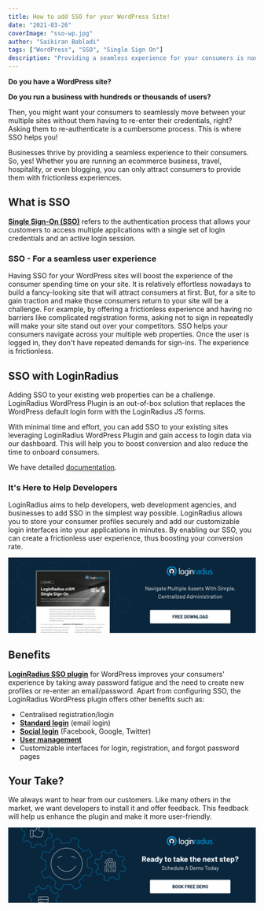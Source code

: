 ```yaml
---
title: How to add SSO for your WordPress Site!
date: "2021-03-26"
coverImage: "sso-wp.jpg"
author: "Saikiran Babladi"
tags: ["WordPress", "SSO", "Single Sign On"]
description: "Providing a seamless experience for your consumers is non-negotiable, especially when running multiple WordPress sites. Single Sign-On provides that experience to your users. Here's how to provide a frictionless experience to your users."
---
```


**Do you have a WordPress site?**

**Do you run a business with hundreds or thousands of users?**

Then, you might want your consumers to seamlessly move between your multiple sites without them having to re-enter their credentials, right? 
Asking them to re-authenticate is a cumbersome process. This is where SSO helps you!

Businesses thrive by providing a seamless experience to their consumers. So, yes! Whether you are running an ecommerce business, travel, hospitality, or even blogging, you can only attract consumers to provide them with frictionless experiences. 


## What is SSO
<a href="https://www.loginradius.com/single-sign-on/"><b>Single Sign-On (SSO)</b></a> refers to the authentication process that allows your customers to access multiple applications with a single set of login credentials and an active login session.
### SSO - For a seamless user experience
Having SSO for your WordPress sites will boost the experience of the consumer spending time on your site. It is relatively effortless nowadays to build a fancy-looking site that will attract consumers at first. 
But, for a site to gain traction and make those consumers return to your site will be a challenge. 
For example, by offering a frictionless experience and having no barriers like complicated registration forms, asking not to sign in repeatedly will make your site stand out over your competitors. 
SSO helps your consumers navigate across your multiple web properties. Once the user is logged in, they don't have repeated demands for sign-ins. The experience is frictionless.
## SSO with LoginRadius
Adding SSO to your existing web properties can be a challenge. LoginRadius WordPress Plugin is an out-of-box solution that replaces the WordPress default login form with the LoginRadius JS forms.
 
With minimal time and effort, you can add SSO to your existing sites leveraging LoginRadius WordPress Plugin and gain access to login data via our dashboard. This will help you to boost conversion and also reduce the time to onboard consumers. 
 
We have detailed [documentation](https://www.loginradius.com/developers/).
 
### It's Here to Help Developers
LoginRadius aims to help developers, web development agencies, and businesses to add SSO in the simplest way possible. 
LoginRadius allows you to store your consumer profiles securely and add our customizable login interfaces into your applications in minutes. By enabling our SSO, you can create a frictionless user experience, thus boosting your conversion rate.

[![DS-SSO](DS-SSO.png)](https://www.loginradius.com/resource/loginradius-single-sign-on/)
 
## Benefits

<a href="https://laura-nutt088.medium.com/loginradius-launches-wordpress-authentication-sso-plugin-to-streamline-login-experiences-fa5b00b4fbf2" rel="nofollow"><b>LoginRadius SSO plugin</b></a> for WordPress improves your consumers' experience by taking away password fatigue and the need to create new profiles or re-enter an email/password. Apart from configuring SSO, the LoginRadius WordPress plugin offers other benefits such as:
 
- Centralised registration/login
- <a href="https://www.loginradius.com/standard-login/"><b>Standard login</b></a> (email login)
- <a href="https://www.loginradius.com/social-login/"><b>Social login</b></a> (Facebook, Google, Twitter)
- <a href="https://www.loginradius.com/user-management/"><b>User management</b></a>
- Customizable interfaces for login, registration, and forgot password pages
 
## Your Take?
We always want to hear from our customers. Like many others in the market, we want developers to install it and offer feedback. This feedback will help us enhance the plugin and make it more user-friendly.

[![book-a-demo-Consultation](../../assets/book-a-demo-loginradius.png)](https://www.loginradius.com/book-a-demo/)

